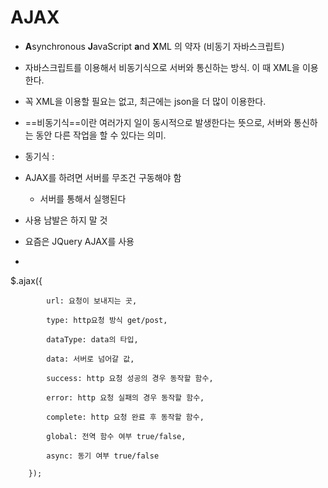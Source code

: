 # AJAX

* **A**synchronous **J**avaScript **a**nd **X**ML 의 약자 (비동기 자바스크립트)
* 자바스크립트를 이용해서 비동기식으로 서버와 통신하는 방식. 이 때 XML을 이용한다.
* 꼭 XML을 이용할 필요는 없고, 최근에는 json을 더 많이 이용한다.
* ==비동기식==이란 여러가지 일이 동시적으로 발생한다는 뜻으로, 서버와 통신하는 동안 다른 작업을 할 수 있다는 의미.
* 동기식 : 

* AJAX를 하려면 서버를 무조건 구동해야 함 
  * 서버를 통해서 실행된다
* 사용 남발은 하지 말 것
* 요즘은 JQuery AJAX를 사용
* 



$.ajax({

            url: 요청이 보내지는 곳,
    
            type: http요청 방식 get/post,
    
            dataType: data의 타입,
    
            data: 서버로 넘어갈 값, 
    
            success: http 요청 성공의 경우 동작할 함수,
    
            error: http 요청 실패의 경우 동작할 함수,
    
            complete: http 요청 완료 후 동작할 함수,
    
            global: 전역 함수 여부 true/false,
    
            async: 동기 여부 true/false
    
        });
